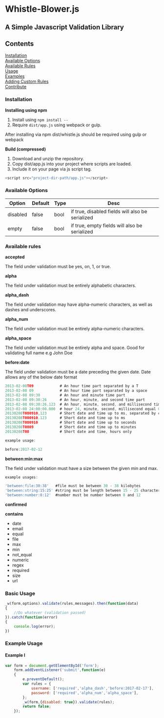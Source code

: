 # Whistle-Blower.js

## A Simple Javascript Validation Library

Contents
--------
[Installation](#installation)  
[Available Options](#available-options)  
[Available Rules](#available-rules)  
[Usage](#usage)  
[Examples](#examples)  
[Adding Custom Rules](#rules)  
[Contribute](#contribute)  


### Installation

**Installing using npm**  
 1. Install using ```npm install --```  
 2. Require `dist/app.js` using webpack or gulp.

After installing via npm dist/whistle.js should be required using gulp or webpack

**Build (compressed)**    
 1. Download and unzip the repository.  
 2. Copy dist/app.js into your project where scripts are loaded.  
 3. Include it on your page via js script tag. 
 ```javascript 
 <script src="project-dir-path/app.js"></script>
 ``` 

### Available Options

<table>
    <thead>
        <th>Option</th>
        <th>Default</th>
        <th>Type</th>
        <th>Desc</th>
    </thead>
    <tbody>
        <tr>
            <td>disabled</td>
            <td>false</td>
            <td>bool</td>
            <td>if true, disabled fields will also be serialized</td>
        </tr>
        <tr>
            <td>empty</td>
            <td>false</td>
            <td>bool</td>
            <td>if true, empty fields will also be serialized</td>
         </tr>
    </tbody>
</table>

### Available rules

**accepted**  

The field under validation must be yes, on, 1, or true.  

**alpha**  

The field under validation must be entirely alphabetic characters.  

**alpha_dash**  

The field under validation may have alpha-numeric characters, as well as dashes and underscores.

**alpha_num**  

The field under validation must be entirely alpha-numeric characters.


**alpha_space**  

The field under validation must be entirely alpha and space. Good for validating full name e.g John Doe  
 

**before:date**  

The field under validation must be a date preceding the given date.
 Date allows any of the below date format
  
```javascript
2013-02-08T09            # An hour time part separated by a T  
2013-02-08 09            # An hour time part separated by a space  
2013-02-08 09:30         # An hour and minute time part  
2013-02-08 09:30:26      # An hour, minute, and second time part  
2013-02-08 09:30:26.123  # An hour, minute, second, and millisecond time part  
2013-02-08 24:00:00.000  # hour 24, minute, second, millisecond equal 0 means next day at midnight   
20130208T080910,123      # Short date and time up to ms, separated by comma  
20130208T080910.123      # Short date and time up to ms  
20130208T080910          # Short date and time up to seconds  
20130208T0809            # Short date and time up to minutes  
20130208T08              # Short date and time, hours only  

example usage:  

before:2017-02-12  
```

**between:min:max**

The field under validation must have a size between the given min and max. 
 
 ```javascript
 example usages: 
 
 'between:file:30:38'   #file must be between 30 - 38 kilobytes   
 'between:string:15:25' #string must be length between 15 - 25 characters  
 'between:number:8:12'  #number must be number between 8 and 12
 ```

**confirmed**


**contains**


- date
- email
- equal
- file
- max
- min
- not_equal
- numeric
- regex
- required
- size
- url

### Basic Usage

```javascript
_w(form,options).validate(rules,messages).then(function(data)  
{  
    //Do whatever (validation passed)  
}).catch(function(error)  
{  
    console.log(error);  
})
```

### Example Usage
 
#### Example I

```javascript
var form = document.getElementById('form');  
    form.addEventListener('submit',function(e)
    {  
        e.preventDefault();  
        var rules = {
            username: ['required','alpha_dash','before:2017-02-17'],
            password: ['required','alpha_num','alpha_space'],
        };  
        _w(form,{disabled: true}).validate(rules);  
        return false;  
    });
```